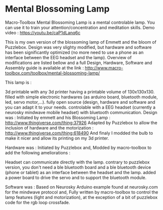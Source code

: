 # Mental Blossoming Lamp

Macro-Toolbox Mental Blossoming Lamp is a mental controlable lamp.
You can use it to train your attention/concentration and meditation skills.
Demo video :
https://youtu.be/caP1dLanq6c

This is my own version of the blossoming lamp of Emmett and the bloom of Puzzlebox.
Design was very slighty modified, but hardware and software has been significantly optimized (no more need to use a phone as an interface between the EEG headset and the lamp).
Overview of modifications are listed bellow and a full Design, Hardware, Software and Assembly guide is available at the link :
http://www.macro-toolbox.com/toolbox/mental-blossoming-lamp/

This lamp is :

3d printable with any 3d printer having a printable volume of 130x130x130.
filled with simple electronic hardwares (as arduino board, bluetooth module, led, servo motor,…).
fully open source (design, hardware and software and you can adapt it to your needs.
controlable with a EEG headset (currently a neurosky mindwave mobile headset) with bluetooth communication.
Design was :
Initiated by emmett and his Blossoming Lamp :
http://www.thingiverse.com/thing:37926
Adapted by Puzzlebox to allow the inclusion of hardware and the motorization :
http://www.thingiverse.com/thing:618490
And finaly I modded the bulb to make it nicer and allow its printing on my 3d printer.

Hardware was :
Initiated by Puzzlebox and,
Modded by macro-toolbox to add the following ameliorations :

Headset can communicate directly with the lamp.
contrary to puzzlebox version, you don't need a ble bluetooth board and a ble bluetooth device (phone or tablet) as an interface between the headset and the lamp.
added a power board to drive the servo and to support the bluetooth module.

Software was :
Based on Neurosky Arduino example found at neurosky.com for the mindwave protocol and,
Fully written by macro-toolbox to control the lamp features (light and motorization), at the exception of a bit of puzzlebox code for the rgb loop crossfade.
